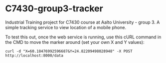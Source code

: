 # C7430-group3-tracker
Industrial Training project for C7430 course at Aalto University - group 3. A simple tracking service to view location of a mobile phone.


To test this out, once the web service is running, use this cURL command in the CMD to move the marker around (set your own X and Y values):

```
curl -d "X=60.18476992596687&Y=24.82209498028948" -X POST http://localhost:8000/data
```